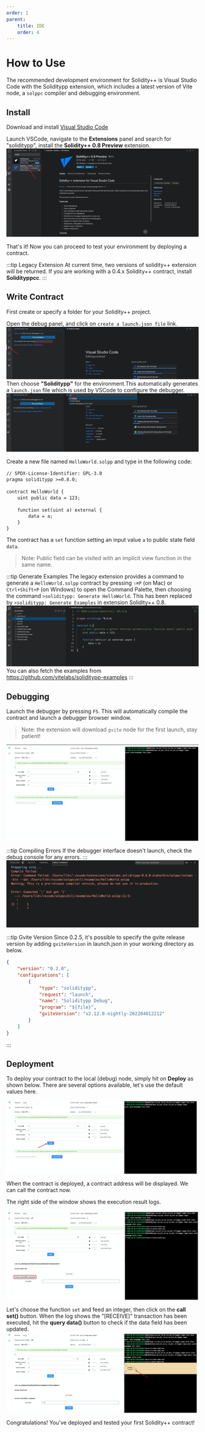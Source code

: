 ```yaml
---
order: 1
parent:
    title: IDE
    order: 4
---
```


# How to Use

The recommended development environment for Solidity++ is Visual Studio Code with the Soliditypp extension, which includes a latest version of Vite node, a `solppc` compiler and debugging environment. 

## Install
Download and install [Visual Studio Code](https://code.visualstudio.com/)

Launch VSCode, navigate to the **Extensions** panel and search for "soliditypp", install the **Solidity++ 0.8 Preview** extension.
![](./assets/ide-01.png)

That's it! Now you can proceed to test your environment by deploying a contract.

:::tip Legacy Extension
At current time, two versions of solidity++ extension will be returned. If you are working with a 0.4.x Solidity++ contract, install **Solidityppcc**.
:::

## Write Contract

First create or specify a folder for your Solidity++ project.

Open the debug panel, and click on `create a launch.json file` link. 
![](./assets/ide-02.png)
Then choose **"Soliditypp"** for the environment.This automatically generates a `launch.json` file which is used by VSCode to configure the debugger.
![](./assets/ide-03.png)

Create a new file named `HelloWorld.solpp` and type in the following code:

```solidity
// SPDX-License-Identifier: GPL-3.0
pragma soliditypp >=0.8.0;

contract HelloWorld {
    uint public data = 123;

    function set(uint a) external {
        data = a; 
    }
}
```

The contract has a `set` function setting an input value `a` to public state field `data`.

> Note: Public field can be visited with an implicit view function in the same name. 

:::tip Generate Examples
The legacy extension provides a command to generate a `HelloWorld.solpp` contract by pressing `⇧⌘P` (on Mac) or `Ctrl+Shift+P` (on Windows) to open the Command Palette, then choosing the command `>soliditypp: Generate HelloWorld`. This has been replaced by `>soliditypp: Generate Examples` in extension Solidity++ 0.8.
![](./assets/ide-04.png)
You can also fetch the examples from https://github.com/vitelabs/soliditypp-examples
:::

## Debugging
Launch the debugger by pressing `F5`. This will automatically compile the contract and launch a debugger browser window. 

> Note: the extension will download `gvite` node for the first launch, stay patient!

![](./assets/ide-05.png)

:::tip Compiling Errors
If the debugger interface doesn't launch, check the debug console for any errors.
:::
![](./assets/ide-06.png)

:::tip Gvite Version
Since 0.2.5, it's possible to specify the gvite release version by adding `gviteVersion` in launch.json in your working directory as below.

```json
{
    "version": "0.2.0",
    "configurations": [
        {
            "type": "soliditypp",
            "request": "launch",
            "name": "Soliditypp Debug",
            "program": "${file}",
            "gviteVersion": "v2.12.0-nightly-202204012212"
        }
    ]
}
```
:::

## Deployment

To deploy your contract to the local (debug) node, simply hit on **Deploy** as shown below. There are several options available, let's use the default values here.

![](./assets/ide-07.png)

When the contract is deployed, a contract address will be displayed. We can call the contract now. 

The right side of the window shows the execution result logs.

![](./assets/ide-08.png)

Let's choose the function `set` and feed an integer, then click on the **call set()** button. When the log shows the "[RECEIVE]" transaction has been executed, hit the **query data()** button to check if the data field has been updated.
![](./assets/ide-09.png)

Congratulations! You've deployed and tested your first Solidity++ contract!
